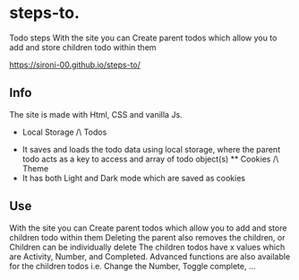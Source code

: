 # steps-to.
Todo steps
With the site you can Create parent todos which allow you to add and store children todo within them

https://sironi-00.github.io/steps-to/

## Info
The site is made with Html, CSS and vanilla Js.
* Local Storage /\ Todos
- It saves and loads the todo data using local storage, where the parent todo acts as a key to access and array of todo object(s)
** Cookies /\ Theme
- It has both Light and Dark mode which are saved as cookies

## Use
With the site you can Create parent todos which allow you to add and store children todo within them
Deleting the parent also removes the children, or Children can be individually delete
The children todos have x values which are Activity, Number, and Completed. 
Advanced functions are also available for the children todos i.e. Change the Number, Toggle complete, ...